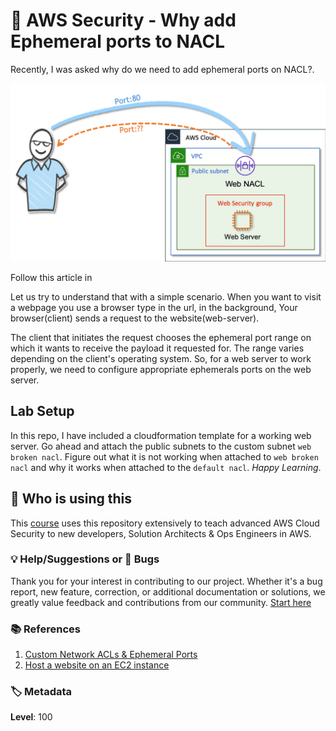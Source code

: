 # 👮 AWS Security - Why add Ephemeral ports to NACL

Recently, I was asked why do we need to add ephemeral ports on NACL?.

![why-add-ephemeral-ports-on-nacl](images/why-add-ephemeral-ports-on-nacl.png)

Follow this article in **[][101]**

Let us try to understand that with a simple scenario. When you want to visit a webpage you use a browser type in the url, in the background, Your browser(client) sends a request to the website(web-server).

The client that initiates the request chooses the ephemeral port range on which it wants to receive the payload it requested for. The range varies depending on the client's operating system. So, for a web server to work properly, we need to configure appropriate ephemerals ports on the web server.

## Lab Setup

  In this repo, I have included a cloudformation template for a working web server. Go ahead and attach the public subnets to the custom subnet `web broken nacl`. Figure out what it is not working when attached to `web broken nacl` and why it works when attached to the `default nacl`. _Happy Learning_.

## 📌 Who is using this

This  [course][101] uses this repository extensively to teach advanced AWS Cloud Security to new developers, Solution Architects & Ops Engineers in AWS.

### 💡 Help/Suggestions or 🐛 Bugs

Thank you for your interest in contributing to our project. Whether it's a bug report, new feature, correction, or additional documentation or solutions, we greatly value feedback and contributions from our community. [Start here][200]


### 📚 References

1. [Custom Network ACLs & Ephemeral Ports][1]
1. [Host a website on an EC2 instance][2]

### 🏷️ Metadata

**Level**: 100

[1]: https://docs.aws.amazon.com/en_pv/vpc/latest/userguide/vpc-network-acls.html#nacl-ephemeral-ports

[2]: https://aws.amazon.com/premiumsupport/knowledge-center/connect-http-https-ec2/

[100]: https://www..com/course/aws-cloud-security/?referralCode=B7F1B6C78B45ADAF77A9

[101]: https://www..com/course/aws-cloud-security-proactive-way/?referralCode=71DC542AD4481309A441

[102]: https://www..com/course/aws-cloud-development-kit-from-beginner-to-professional/?referralCode=E15D7FB64E417C547579

[103]: https://www..com/course/aws-cloudformation-basics?referralCode=93AD3B1530BC871093D6

[200]: https://github.com/miztiik/dev-sec-ops/issues

[899]: https://www..com/user/n-kumar/

[900]: https://ko-fi.com/miztiik
